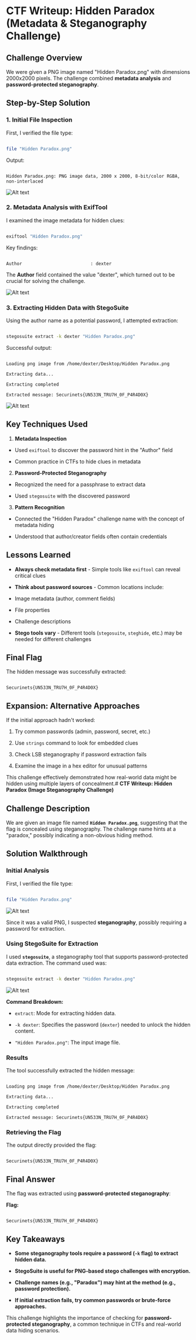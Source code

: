 # **CTF Writeup: Hidden Paradox (Metadata & Steganography Challenge)**

## **Challenge Overview**

We were given a PNG image named "Hidden Paradox.png" with dimensions 2000x2000 pixels. The challenge combined **metadata analysis** and **password-protected steganography**.

## **Step-by-Step Solution**

### **1. Initial File Inspection**

First, I verified the file type:

```bash

file "Hidden Paradox.png"

```

Output:

```

Hidden Paradox.png: PNG image data, 2000 x 2000, 8-bit/color RGBA, non-interlaced

```

![Alt text](img/1.png)

### **2. Metadata Analysis with ExifTool**

I examined the image metadata for hidden clues:

```bash

exiftool "Hidden Paradox.png"

```

Key findings:

```

Author                          : dexter

```

The **Author** field contained the value "dexter", which turned out to be crucial for solving the challenge.

![Alt text](img/2.png)

### **3. Extracting Hidden Data with StegoSuite**

Using the author name as a potential password, I attempted extraction:

```bash

stegosuite extract -k dexter "Hidden Paradox.png"

```

Successful output:

```

Loading png image from /home/dexter/Desktop/Hidden Paradox.png

Extracting data...

Extracting completed

Extracted message: Securinets{UN533N_TRU7H_0F_P4R4D0X}

```

![Alt text](img/3.png)

## **Key Techniques Used**

1. **Metadata Inspection**

- Used `exiftool` to discover the password hint in the "Author" field

- Common practice in CTFs to hide clues in metadata

2. **Password-Protected Steganography**

- Recognized the need for a passphrase to extract data

- Used `stegosuite` with the discovered password

3. **Pattern Recognition**

- Connected the "Hidden Paradox" challenge name with the concept of metadata hiding

- Understood that author/creator fields often contain credentials

## **Lessons Learned**

- **Always check metadata first** - Simple tools like `exiftool` can reveal critical clues

- **Think about password sources** - Common locations include:

- Image metadata (author, comment fields)

- File properties

- Challenge descriptions

- **Stego tools vary** - Different tools (`stegosuite`, `steghide`, etc.) may be needed for different challenges

## **Final Flag**

The hidden message was successfully extracted:

```

Securinets{UN533N_TRU7H_0F_P4R4D0X}

```

## **Expansion: Alternative Approaches**

If the initial approach hadn't worked:

1. Try common passwords (admin, password, secret, etc.)

2. Use `strings` command to look for embedded clues

3. Check LSB steganography if password extraction fails

4. Examine the image in a hex editor for unusual patterns

This challenge effectively demonstrated how real-world data might be hidden using multiple layers of concealment.# **CTF Writeup: Hidden Paradox (Image Steganography Challenge)**

## **Challenge Description**

We are given an image file named **`Hidden Paradox.png`**, suggesting that the flag is concealed using steganography. The challenge name hints at a "paradox," possibly indicating a non-obvious hiding method.

## **Solution Walkthrough**

### **Initial Analysis**

First, I verified the file type:

```bash

file "Hidden Paradox.png"

```

![Alt text](img/1.png)

Since it was a valid PNG, I suspected **steganography**, possibly requiring a password for extraction.

### **Using StegoSuite for Extraction**

I used **`stegosuite`**, a steganography tool that supports password-protected data extraction. The command used was:

```bash

stegosuite extract -k dexter "Hidden Paradox.png"

```

![Alt text](img/2.png)

**Command Breakdown:**

- `extract`: Mode for extracting hidden data.

- `-k dexter`: Specifies the password (`dexter`) needed to unlock the hidden content.

- `"Hidden Paradox.png"`: The input image file.

### **Results**

The tool successfully extracted the hidden message:

```

Loading png image from /home/dexter/Desktop/Hidden Paradox.png

Extracting data...

Extracting completed

Extracted message: Securinets{UN533N_TRU7H_0F_P4R4D0X}

```

### **Retrieving the Flag**

The output directly provided the flag:

```

Securinets{UN533N_TRU7H_0F_P4R4D0X}

```

## **Final Answer**

The flag was extracted using **password-protected steganography**:

**Flag:**

```

Securinets{UN533N_TRU7H_0F_P4R4D0X}

```

## **Key Takeaways**

- **Some steganography tools require a password (`-k` flag) to extract hidden data.**

- **StegoSuite is useful for PNG-based stego challenges with encryption.**

- **Challenge names (e.g., "Paradox") may hint at the method (e.g., password protection).**

- **If initial extraction fails, try common passwords or brute-force approaches.**

This challenge highlights the importance of checking for **password-protected steganography**, a common technique in CTFs and real-world data hiding scenarios.
